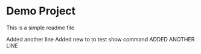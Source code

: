# Demo Project
This is a simple readme file

Added another line
Added new to to test show command
ADDED ANOTHER LINE